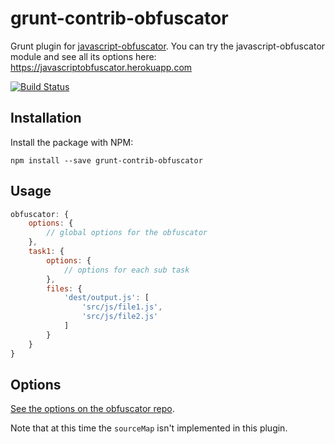 grunt-contrib-obfuscator
========================

Grunt plugin for [javascript-obfuscator](https://github.com/javascript-obfuscator/javascript-obfuscator). You can try the javascript-obfuscator module and see all its options here: https://javascriptobfuscator.herokuapp.com

[![Build Status](https://travis-ci.org/javascript-obfuscator/grunt-contrib-obfuscator.svg?branch=master)](https://travis-ci.org/javascript-obfuscator/grunt-contrib-obfuscator)

## Installation

Install the package with NPM:

`npm install --save grunt-contrib-obfuscator`

## Usage

```javascript
obfuscator: {
    options: {
        // global options for the obfuscator
    },
    task1: {
        options: {
            // options for each sub task
        },
        files: {
            'dest/output.js': [
                'src/js/file1.js',
                'src/js/file2.js'
            ]
        }
    }
}
```

## Options

[See the options on the obfuscator repo](https://github.com/javascript-obfuscator/javascript-obfuscator#javascript-obfuscator-options).

Note that at this time the `sourceMap` isn't implemented in this plugin.

